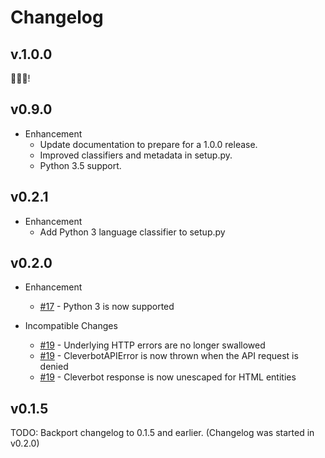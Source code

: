 # Changelog

## v.1.0.0

🎉🎈🎊!

## v0.9.0

* Enhancement
  * Update documentation to prepare for a 1.0.0 release.
  * Improved classifiers and metadata in setup.py.
  * Python 3.5 support.

## v0.2.1

* Enhancement
  * Add Python 3 language classifier to setup.py

## v0.2.0

* Enhancement
  * [#17](https://github.com/folz/cleverbot.py/issues/17) - Python 3 is now supported

* Incompatible Changes
  * [#19](https://github.com/folz/cleverbot.py/issues/19) - Underlying HTTP errors are no longer swallowed
  * [#19](https://github.com/folz/cleverbot.py/issues/19) - CleverbotAPIError is now thrown when the API request is denied
  * [#19](https://github.com/folz/cleverbot.py/issues/19) - Cleverbot response is now unescaped for HTML entities


## v0.1.5

TODO: Backport changelog to 0.1.5 and earlier. (Changelog was started in v0.2.0)

